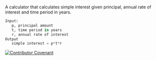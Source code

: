 A calculator that calculates simple interest given principal, annual rate of interest and time period in years.

```python
Input:
   p, principal amount
   t, time period in years
   r, annual rate of interest
Output
   simple interest = p*t*r
```

[![Contributor Covenant](https://img.shields.io/badge/Contributor%20Covenant-2.1-4baaaa.svg)](CODE_OF_CONDUCT.md)
